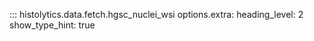 ::: histolytics.data.fetch.hgsc_nuclei_wsi
    options.extra:
      heading_level: 2
      show_type_hint: true

